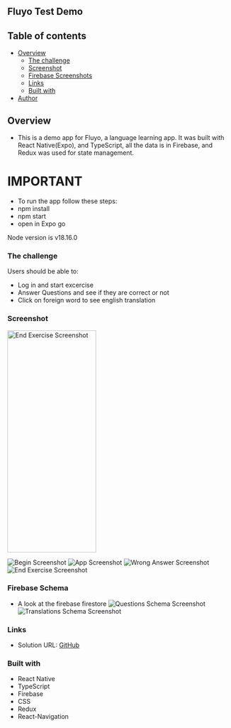 ## Fluyo Test Demo

## Table of contents

- [Overview](#overview)
  - [The challenge](#the-challenge)
  - [Screenshot](#screenshot)
  - [Firebase Screenshots](#firebase-schema)
  - [Links](#links)
  - [Built with](#built-with)
- [Author](#author)

## Overview

- This is a demo app for Fluyo, a language learning app. It was built with React Native(Expo), and TypeScript, all the data is in Firebase, and Redux was used for state management.

# IMPORTANT

- To run the app follow these steps:
- npm install
- npm start
- open in Expo go

Node version is v18.16.0

### The challenge

Users should be able to:

- Log in and start excercise
- Answer Questions and see if they are correct or not
- Click on foreign word to see english translation

### Screenshot

<img src="./src/assets/end-exercise-screenshot.jpg" alt="End Exercise Screenshot" width="200" height="500" />

![Begin Screenshot](./src/assets/login-screenshot.jpg)
![App Screenshot](./src/assets/correct-screenshot.jpg)
![Wrong Answer Screenshot](./src/assets/fail-screenshot.jpg)
![End Exercise Screenshot](./src/assets/end-exercise-screenshot.jpg)

### Firebase Schema

- A look at the firebase firestore
  ![Questions Schema Screenshot](./src/assets/firebase_questions_schema.png)
  ![Translations Schema Screenshot](./src/assets/translations_schema.png)

### Links

- Solution URL: [GitHub](https://github.com/mikenjuki/FluyoDemo)

### Built with

- React Native
- TypeScript
- Firebase
- CSS
- Redux
- React-Navigation
